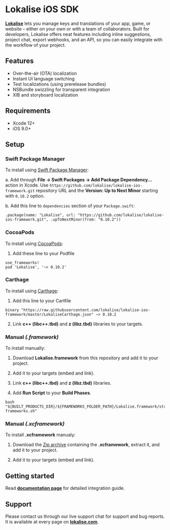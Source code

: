 # Lokalise iOS SDK

**[Lokalise](https://lokalise.com)** lets you manage keys and translations of your app, game, or website – either on your own or with a team of collaborators. Built for developers, Lokalise offers neat features including inline suggestions, project chat, export webhooks, and an API, so you can easily integrate with the workflow of your project.

## Features

- Over-the-air (OTA) localization
- Instant UI language switching 
- Test localizations (using prerelease bundles)
- NSBundle swizzling for transparent integration
- XIB and storyboard localization

## Requirements

- Xcode 12+
- iOS 9.0+

## Setup 

### Swift Package Manager

To install using [Swift Package Manager](https://swift.org/package-manager/):

a. Add through **File -> Swift Packages -> Add Package Dependency...** action in Xcode. Use `https://github.com/lokalise/lokalise-ios-framework.git` repository URL and the **Version: Up to Next Minor** starting with `0.10.2` option.

b. Add this line to `dependencies` section of your `Package.swift`:
```
.package(name: "Lokalise", url: "https://github.com/lokalise/lokalise-ios-framework.git", .upToNextMinor(from: "0.10.2"))
```

### CocoaPods

To install using [CocoaPods](https://cocoapods.org):

1. Add these line to your Podfile

```
use_frameworks!
pod 'Lokalise', '~> 0.10.2'
```

### Carthage

To install using [Carthage](https://github.com/Carthage/Carthage):

1. Add this line to your Cartfile

```
binary "https://raw.githubusercontent.com/lokalise/lokalise-ios-framework/master/LokaliseCarthage.json" ~> 0.10.2
```

2. Link **c++ (libc++.tbd)** and **z (libz.tbd)** libraries to your targets.

### Manual *(.framework)*

To install manually:

1. Download **Lokalise.framework** from this repository and add it to your project.

2. Add it to your targets (embed and link).

3. Link **c++ (libc++.tbd)** and **z (libz.tbd)** libraries.

4. Add **Run Script** to your **Build Phases**.
```
bash "${BUILT_PRODUCTS_DIR}/${FRAMEWORKS_FOLDER_PATH}/Lokalise.framework/strip-frameworks.sh"
```

### Manual *(.xcframework)*

To install **.xcframework** manualy:

1. Download the [Zip archive](https://github.com/lokalise/lokalise-ios-framework/releases/download/0.10.2/Lokalise.xcframework.0.10.2.zip) containing the **.xcframework**, extract it, and add it to your project.

2. Add it to your targets (embed and link).

## Getting started

Read **[documentation page](https://developers.lokalise.com/docs/ios-sdk)** for detailed integration guide.

## Support

Please contact us through our live support chat for support and bug reports. It is available at every page on **[lokalise.com](https://lokalise.com)**.
